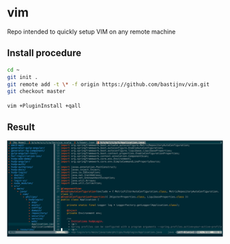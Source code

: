 # vim
Repo intended to quickly setup VIM on any remote machine

## Install procedure
```bash
cd ~
git init .
git remote add -t \* -f origin https://github.com/bastijnv/vim.git
git checkout master

vim +PluginInstall +qall
```

## Result
![vim screenshot](vim.png)
